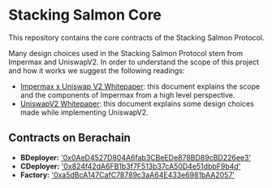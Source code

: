 # Stacking Salmon Core

This repository contains the core contracts of the Stacking Salmon Protocol.

Many design choices used in the Stacking Salmon Protocol stem from Impermax and UniswapV2. In order to understand the scope of this project and how it works we suggest the following readings:

- [Impermax x Uniswap V2 Whitepaper](https://impermax.finance/Whitepaper-Impermax-UniswapV2.pdf 'Impermax x Uniswap V2 Whitepaper'): this document explains the scope and the components of Impermax from a high level perspective.
- [UniswapV2 Whitepaper](https://uniswap.org/whitepaper.pdf 'UniswapV2 Whitepaper'): this document explains some design choices made while implementing UniswapV2.

## Contracts on Berachain 

- **BDeployer:** ['0x0AeD4527D804A6fab3CBeEDe878BD89cBD226ee3'](https://testnet.ftmscan.com/address/0x0AeD4527D804A6fab3CBeEDe878BD89cBD226ee3#code)
- **CDeployer:** ['0x824f42dA6FB1b3f7F513b37cA50D4e51dbbF9b4d'](https://testnet.ftmscan.com/address/0x824f42dA6FB1b3f7F513b37cA50D4e51dbbF9b4d#code)
- **Factory:** ['0xa5dBcA147CafC78789c3aA64E433e6981bAA2057'](https://testnet.ftmscan.com/address/0xa5dBcA147CafC78789c3aA64E433e6981bAA2057#code)